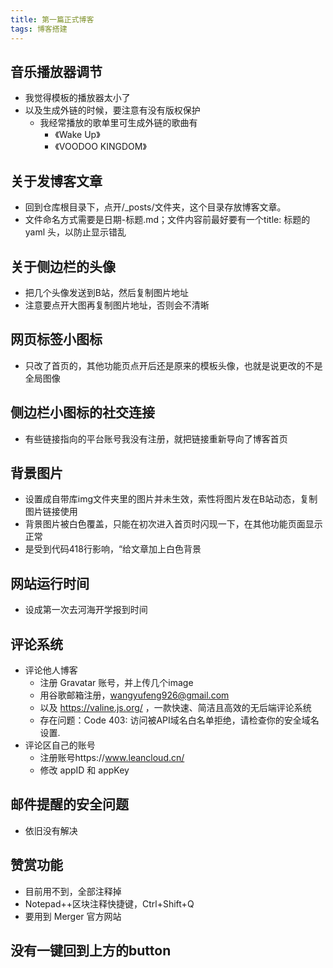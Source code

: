 ```yaml
---
title: 第一篇正式博客
tags: 博客搭建
---
```


## 音乐播放器调节
+ 我觉得模板的播放器太小了
+ 以及生成外链的时候，要注意有没有版权保护
	- 我经常播放的歌单里可生成外链的歌曲有
		* 《Wake Up》
		* 《VOODOO KINGDOM》

## 关于发博客文章
+ 回到仓库根目录下，点开/_posts/文件夹，这个目录存放博客文章。
+ 文件命名方式需要是日期-标题.md；文件内容前最好要有一个title: 标题的 yaml 头，以防止显示错乱

## 关于侧边栏的头像
+ 把几个头像发送到B站，然后复制图片地址
+ 注意要点开大图再复制图片地址，否则会不清晰

## 网页标签小图标
+ 只改了首页的，其他功能页点开后还是原来的模板头像，也就是说更改的不是全局图像
	
## 侧边栏小图标的社交连接
+ 有些链接指向的平台账号我没有注册，就把链接重新导向了博客首页
	
## 背景图片
+ 设置成自带库img文件夹里的图片并未生效，索性将图片发在B站动态，复制图片链接使用
+ 背景图片被白色覆盖，只能在初次进入首页时闪现一下，在其他功能页面显示正常
+ 是受到代码418行影响，“给文章加上白色背景
	
## 网站运行时间
+ 设成第一次去河海开学报到时间
	
## 评论系统
+ 评论他人博客
	- 注册 Gravatar 账号，并上传几个image
	- 用谷歌邮箱注册，wangyufeng926@gmail.com
	- 以及 https://valine.js.org/ ，一款快速、简洁且高效的无后端评论系统
	- 存在问题：Code 403: 访问被API域名白名单拒绝，请检查你的安全域名设置.
+ 评论区自己的账号
	- 注册账号https://www.leancloud.cn/
	- 修改 appID 和 appKey
		
## 邮件提醒的安全问题
+ 依旧没有解决
	
## 赞赏功能
+ 目前用不到，全部注释掉
+ Notepad++区块注释快捷键，Ctrl+Shift+Q
+ 要用到 Merger 官方网站
	
## 没有一键回到上方的button
		
		
		
		
		